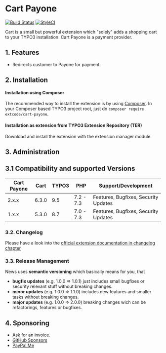 # Cart Payone

[![Build Status](https://travis-ci.org/extcode/cart_payone.svg?branch=master)](https://travis-ci.org/extcode/cart_payone)
[![StyleCI](https://github.styleci.io/repos/75558792/shield?branch=master)](https://github.styleci.io/repos/75558792)

Cart is a small but powerful extension which "solely" adds a shopping cart to your TYPO3 installation.
Cart Payone is a payment provider.

## 1. Features

- Redirects customer to Payone for payment.

## 2. Installation

#### Installation using Composer

The recommended way to install the extension is by using [Composer][2]. In your Composer based TYPO3 project root, just do `composer require extcode/cart-payone`. 

#### Installation as extension from TYPO3 Extension Repository (TER)

Download and install the extension with the extension manager module.

## 3. Administration

## 3.1 Compatibility and supported Versions

| Cart Payone   | Cart       | TYPO3      | PHP       | Support/Development                     |
| ------------- | ---------- | ---------- | ----------|---------------------------------------- |
| 2.x.x         | 6.3.0      | 9.5        | 7.2 - 7.3 | Features, Bugfixes, Security Updates    |
| 1.x.x         | 5.3.0      | 8.7        | 7.0 - 7.3 | Features, Bugfixes, Security Updates    |

### 3.2. Changelog

Please have a look into the [official extension documentation in changelog chapter](https://docs.typo3.org/typo3cms/extensions/cart_payone/Misc/Changelog/Index.html)

### 3.3. Release Management

News uses **semantic versioning** which basically means for you, that
- **bugfix updates** (e.g. 1.0.0 => 1.0.1) just includes small bugfixes or security relevant stuff without breaking changes.
- **minor updates** (e.g. 1.0.0 => 1.1.0) includes new features and smaller tasks without breaking changes.
- **major updates** (e.g. 1.0.0 => 2.0.0) breaking changes wich can be refactorings, features or bugfixes.

## 4. Sponsoring

*  Ask for an invoice.
*  [GitHub Sponsors](https://github.com/sponsors/extcode)
*  [PayPal.Me](https://paypal.me/extcart)

[1]: https://docs.typo3.org/typo3cms/extensions/cart_events/
[2]: https://getcomposer.org/